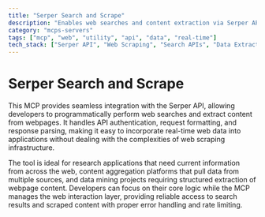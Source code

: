 ```yaml
---
title: "Serper Search and Scrape"
description: "Enables web searches and content extraction via Serper API for research, aggregation, and data mining tasks."
category: "mcps-servers"
tags: ["mcp", "web", "utility", "api", "data", "real-time"]
tech_stack: ["Serper API", "Web Scraping", "Search APIs", "Data Extraction", "Content Aggregation"]
---
```


# Serper Search and Scrape

This MCP provides seamless integration with the Serper API, allowing developers to programmatically perform web searches and extract content from webpages. It handles API authentication, request formatting, and response parsing, making it easy to incorporate real-time web data into applications without dealing with the complexities of web scraping infrastructure.

The tool is ideal for research applications that need current information from across the web, content aggregation platforms that pull data from multiple sources, and data mining projects requiring structured extraction of webpage content. Developers can focus on their core logic while the MCP manages the web interaction layer, providing reliable access to search results and scraped content with proper error handling and rate limiting.
